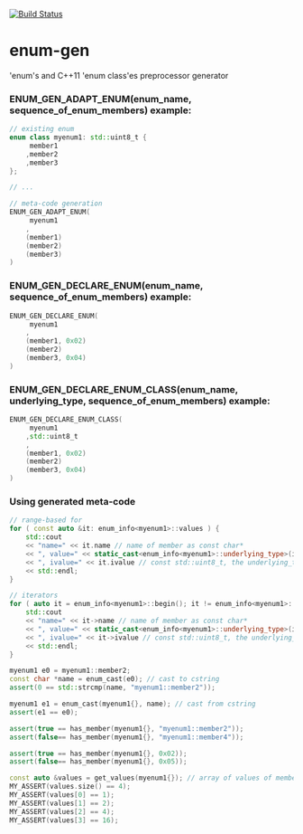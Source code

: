 [![Build Status](https://travis-ci.org/niXman/enum-gen.svg?branch=master)](https://travis-ci.org/niXman/enum-gen)

enum-gen
========

'enum's and C++11 'enum class'es preprocessor generator

### ENUM_GEN_ADAPT_ENUM(enum_name, sequence_of_enum_members) example:
```cpp
// existing enum
enum class myenum1: std::uint8_t {
     member1
    ,member2
    ,member3
};

// ...

// meta-code generation
ENUM_GEN_ADAPT_ENUM(
     myenum1
    ,
    (member1)
    (member2)
    (member3)
)
```

### ENUM_GEN_DECLARE_ENUM(enum_name, sequence_of_enum_members) example:
```cpp
ENUM_GEN_DECLARE_ENUM(
     myenum1
    ,
    (member1, 0x02)
    (member2)
    (member3, 0x04)
)
```

### ENUM_GEN_DECLARE_ENUM_CLASS(enum_name, underlying_type, sequence_of_enum_members) example:
```cpp
ENUM_GEN_DECLARE_ENUM_CLASS(
     myenum1
    ,std::uint8_t
    ,
    (member1, 0x02)
    (member2)
    (member3, 0x04)
)
```

### Using generated meta-code
```cpp
// range-based for
for ( const auto &it: enum_info<myenum1>::values ) {
    std::cout
    << "name=" << it.name // name of member as const char*
    << ", value=" << static_cast<enum_info<myenum1>::underlying_type>(it.value) // enum member
    << ", ivalue=" << it.ivalue // const std::uint8_t, the underlying_type
    << std::endl;
}

// iterators
for ( auto it = enum_info<myenum1>::begin(); it != enum_info<myenum1>::end(); ++it ) {
    std::cout
    << "name=" << it->name // name of member as const char*
    << ", value=" << static_cast<enum_info<myenum1>::underlying_type>(it->value) // enum member
    << ", ivalue=" << it->ivalue // const std::uint8_t, the underlying_type
    << std::endl;
}

myenum1 e0 = myenum1::member2;
const char *name = enum_cast(e0); // cast to cstring
assert(0 == std::strcmp(name, "myenum1::member2"));

myenum1 e1 = enum_cast(myenum1{}, name); // cast from cstring
assert(e1 == e0);

assert(true == has_member(myenum1{}, "myenum1::member2"));
assert(false== has_member(myenum1{}, "myenum1::member4"));

assert(true == has_member(myenum1{}, 0x02));
assert(false== has_member(myenum1{}, 0x05));

const auto &values = get_values(myenum1{}); // array of values of members
MY_ASSERT(values.size() == 4);
MY_ASSERT(values[0] == 1);
MY_ASSERT(values[1] == 2);
MY_ASSERT(values[2] == 4);
MY_ASSERT(values[3] == 16);
```

